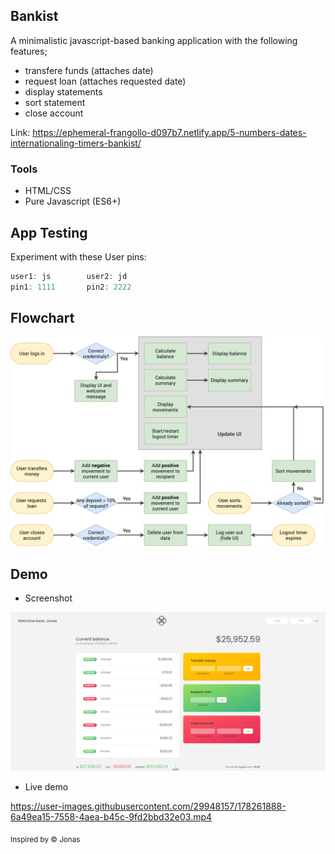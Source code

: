 ## Bankist
A minimalistic javascript-based banking application with the following features;
- transfere funds (attaches date)
- request loan (attaches requested date)
- display statements
- sort statement
- close account

Link: https://ephemeral-frangollo-d097b7.netlify.app/5-numbers-dates-internationaling-timers-bankist/

### Tools
- HTML/CSS
- Pure Javascript (ES6+)

## App Testing
Experiment with these User pins:
```js
user1: js        user2: jd
pin1: 1111       pin2: 2222
``` 

## Flowchart
<img src="./Bankist-flowchart.png">

## Demo 
* Screenshot <br>
<img src="./assets/banky.png">

* Live demo <br>


https://user-images.githubusercontent.com/29948157/178261888-6a49ea15-7558-4aea-b45c-9fd2bbd32e03.mp4



<sub>Inspired by &copy; Jonas</sub>
